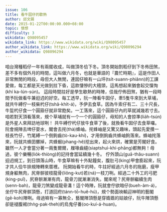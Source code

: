 ```yaml
---
issue: 106
title: 看牛囡仔的歇熱
author: 邱文錫
date: 2015-01-22T00:00:00.000+08:00
topic: 懷想
difficulty: 3
wikidata: Q98095457
wikidata_link: https://www.wikidata.org/wiki/Q98095457
author_wikidata_link: https://www.wikidata.org/wiki/Q98096294
author_wikidata: Q98096294
---
```

咱台灣種稻仔一年有兩擺收成，叫做頂冬佮下冬。頂冬開始割稻仔到下冬佈田煞，差不多有個外月的時間，這叫做六月冬，也就是華語的『農忙時期』，這是作田人非常無閒的時段，毋但大人無閒，連囡仔嘛有一山坪(tsı̍t-suann-phiânn)的工課愛做，每工都是天光做到拄下昏，這款悽慘的大穡頭，這馬想起來猶會起交懍恂(khí ka-lún-sún)。
這段時間拄好是學生歇熱的時陣，佳哉佇佈田煞，猶有一段時間予阮做看牛兼𨑨迌的好空。每工透早，阮一陣看牛囡仔，牽5隻牛來到大草埔，就共牛縛佇一枝柴杙仔(tshâ-khı̍t-á)，予伊去食草。因為牛索仔有二、三十尺長，牛踅杙仔食一个圓箍仔就非常飽矣。一工落來，這个圓箍仔內的草就減幾若寸去。咱若對天頂看落來，規个草埔就有一个一个的圓箍仔，毋知的人會掠準(lia̍h-tsún)是外星人來拜訪地球咧！
共牛縛佇杙仔放牛食草了後，就換看牛囡仔去食草囉。阮會規陣去埤仔耍水，閣會去挓(thà)蜂岫。挓蜂岫是又驚又趣味，頭起先愛攢一枝長竹仔，竹尾縛一个倒鉤齒(tò-kau-khí)，才用倒鉤齒共蜂岫鉤落來。蜂岫挓落來，阮就共蜂囝擲掉，共蜂蝦(phang-hê)挖出來，起火來烘，確實是芳閣好食。雖然一人才會當分著一兩隻爾爾，屧喙齒縫(siaptshuì-khí-phāng)都無夠！毋過，彼个樂暢(lio̍k-thiòng)的記持會當延續幾十冬。
佇外頭山(guā-thâu-suann)𨑨迌規工，到日頭落山時，牛食草嘛有十外點鐘矣，腹肚弓(king)甲會膨起來，阮才共人佮牛排規陣轉來厝裡。
阮開始看牛的時，牛拄好經過六月冬的拖磨，瘦甲規身軀無肉，尻脊骿彼枝龍骨(liông-kut)若(ná)一枝刀咧。經過二十外工的弓肥(king-puî)，尻脊骿漸漸有肉，龍骨刀就漸漸消失。閣來呢？尻脊骿繼續生肉(senn-bah)，龍骨刀煞變成龍骨溝！這个時陣，阮就會佇欲暗仔(bueh-àm-á)，坐佇牛尻脊骿頂懸，打道回府(tánn-tō-huê-hú)，規个勢面袂輸迎神明的藝閣(gē-koh)陣咧。毋過嘛有一寡無仝，藝閣陣頂懸是穿媠媠的姑娘仔，阮牛陣頂懸卻是褪腹裼(thǹg-pak-theh)的烏鬼仔番(oo-kuí-á-huan)。